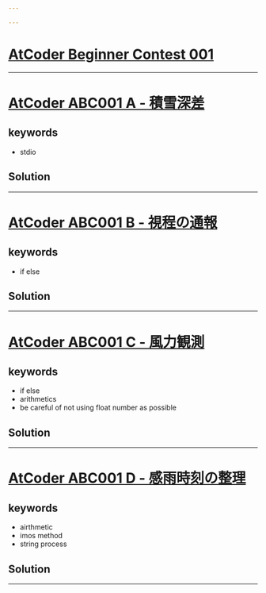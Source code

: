 ```yaml
---

---
```

# [AtCoder Beginner Contest 001](https://atcoder.jp/contests/abc001)

---
# [AtCoder ABC001 A - 積雪深差](https://atcoder.jp/contests/abc001/tasks/abc001_1)


## keywords 
- stdio


## Solution


---
# [AtCoder ABC001  B - 視程の通報 ](https://atcoder.jp/contests/abc001/tasks/abc001_2)


## keywords 
- if else


## Solution


---
# [AtCoder ABC001  C - 風力観測 ](https://atcoder.jp/contests/abc001/tasks/abc001_3)


## keywords 
- if else
- arithmetics
- be careful of not using float number as possible


## Solution


---
# [AtCoder ABC001  D - 感雨時刻の整理](https://atcoder.jp/contests/abc001/tasks/abc001_4)


## keywords 
- airthmetic 
- imos method 
- string process


## Solution


---

